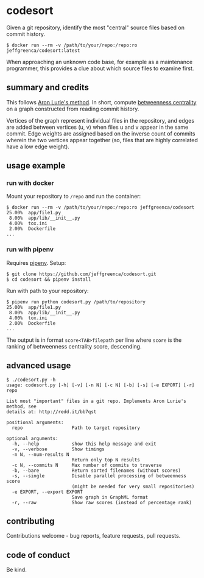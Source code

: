 # codesort

Given a git repository, identify the most "central" source files based on commit history.

```
$ docker run --rm -v /path/to/your/repo:/repo:ro jeffgreenca/codesort:latest
```

When approaching an unknown code base, for example as a maintenance programmer, this provides a clue about which source files to examine first.

## summary and credits
This follows [Aron Lurie's method](http://redd.it/bb7qst).  In short, compute [betweenness centrality](https://en.wikipedia.org/wiki/Betweenness_centrality) on a graph constructed from reading commit history.

Vertices of the graph represent individual files in the repository, and edges are added between vertices (u, v) when files u and v appear in the same commit.  Edge weights are assigned based on the inverse count of commits wherein the two vertices appear together (so, files that are highly correlated have a low edge weight).
 
## usage example

### run with docker
Mount your repository to `/repo` and run the container:
```
$ docker run --rm -v /path/to/your/repo:/repo:ro jeffgreenca/codesort
25.00%	app/file1.py
 8.00%	app/lib/__init__.py
 4.00%	tox.ini
 2.00%	Dockerfile
...
``` 

### run with pipenv
Requires [pipenv](https://pipenv.readthedocs.io/en/latest/).  Setup:
```
$ git clone https://github.com/jeffgreenca/codesort.git
$ cd codesort && pipenv install
```

Run with path to your repository:
```
$ pipenv run python codesort.py /path/to/repository
25.00%	app/file1.py
 8.00%	app/lib/__init__.py
 4.00%	tox.ini
 2.00%	Dockerfile
...
```

The output is in format `score<TAB>filepath` per line where `score` is the ranking of betweenness centrality score, descending.

## advanced usage

```
$ ./codesort.py -h
usage: codesort.py [-h] [-v] [-n N] [-c N] [-b] [-s] [-e EXPORT] [-r] repo

List most "important" files in a git repo. Implements Aron Lurie's method, see
details at: http://redd.it/bb7qst

positional arguments:
  repo                  Path to target repository

optional arguments:
  -h, --help            show this help message and exit
  -v, --verbose         Show timings
  -n N, --num-results N
                        Return only top N results
  -c N, --commits N     Max number of commits to traverse
  -b, --bare            Return sorted filenames (without scores)
  -s, --single          Disable parallel processing of betweenness score
                        (might be needed for very small repositories)
  -e EXPORT, --export EXPORT
                        Save graph in GraphML format
  -r, --raw             Show raw scores (instead of percentage rank)
```

## contributing

Contributions welcome - bug reports, feature requests, pull requests.

## code of conduct

Be kind.
